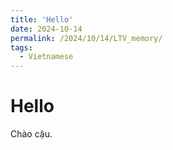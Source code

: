 ```yaml
---
title: 'Hello'
date: 2024-10-14
permalink: /2024/10/14/LTV_memory/
tags:
  - Vietnamese
---
```


# Hello

Chào cậu.